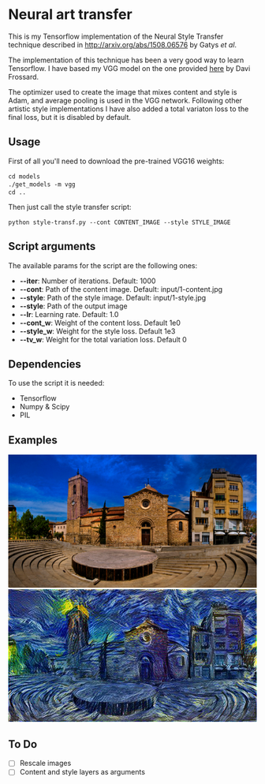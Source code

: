 # Neural art transfer

This is my Tensorflow implementation of the Neural Style Transfer technique described in http://arxiv.org/abs/1508.06576 by Gatys *et al*.

The implementation of this technique has been a very good way to learn Tensorflow. I have based my VGG model on the one provided [here](http://www.cs.toronto.edu/~frossard/post/vgg16/) by Davi Frossard.

The optimizer used to create the image that mixes content and style is Adam, and average pooling is used in the VGG network.
Following other artistic style implementations I have also added a total variaton loss to the final loss, but it is disabled by default.

## Usage

First of all you'll need to download the pre-trained VGG16 weights:

```
cd models
./get_models -m vgg
cd ..
```

Then just call the style transfer script:
```
python style-transf.py --cont CONTENT_IMAGE --style STYLE_IMAGE
```

## Script arguments
The available params for the script are the following ones:
- **--iter**: Number of iterations. Default: 1000
- **--cont**: Path of the content image. Default: input/1-content.jpg
- **--style**: Path of the style image. Default: input/1-style.jpg
- **--style**: Path of the output image
- **--lr**: Learning rate. Default: 1.0
- **--cont_w**: Weight of the content loss. Default 1e0
- **--style_w**: Weight for the style loss. Default 1e3
- **--tv_w**: Weight for the total variation loss. Default 0


## Dependencies
To use the script it is needed:
* Tensorflow
* Numpy & Scipy
* PIL

## Examples

![input image](input/1-content.jpg)
![out image](output/1-output-new.jpg)


## To Do
- [ ] Rescale images
- [ ] Content and style layers as arguments
